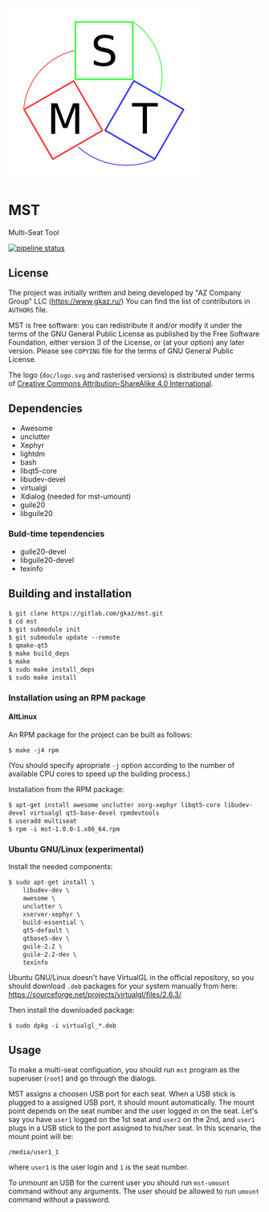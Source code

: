 ![MST Logo](doc/logo.png)

# MST
Multi-Seat Tool

[![pipeline status](https://gitlab.com/gkaz/mst/badges/master/pipeline.svg)](https://gitlab.com/gkaz/mst/-/commits/master)

## License
The project was initially written and being developed by "AZ Company
Group" LLC (https://www.gkaz.ru/)  You can find the list of
contributors in `AUTHORS` file.

MST is free software: you can redistribute it and/or modify it under
the terms of the GNU General Public License as published by the Free
Software Foundation, either version 3 of the License, or (at your
option) any later version.  Please see `COPYING` file for the terms of
GNU General Public License.

The logo (`doc/logo.svg` and rasterised versions) is distributed under
terms of [Creative Commons Attribution-ShareAlike 4.0
International](https://creativecommons.org/licenses/by-sa/4.0/).

## Dependencies
* Awesome
* unclutter
* Xephyr
* lightdm
* bash
* libqt5-core
* libudev-devel
* virtualgl
* Xdialog (needed for mst-umount)
* guile20
* libguile20

### Buld-time tependencies
* guile20-devel
* libguile20-devel
* texinfo

## Building and installation
```
$ git clone https://gitlab.com/gkaz/mst.git
$ cd mst
$ git submodule init
$ git submodule update --remote
$ qmake-qt5
$ make build_deps
$ make
$ sudo make install_deps
$ sudo make install
```

### Installation using an RPM package

#### AltLinux

An RPM package for the project can be built as follows:
```
$ make -j4 rpm
```
(You should specify apropriate `-j` option according to the number 
of available CPU cores to speed up the building process.)

Installation from the RPM package:

```
$ apt-get install awesome unclutter xorg-xephyr libqt5-core libudev-devel virtualgl qt5-base-devel rpmdevtools
$ useradd multiseat
$ rpm -i mst-1.0.0-1.x86_64.rpm
```

### Ubuntu GNU/Linux (experimental)
Install the needed components:
```
$ sudo apt-get install \
    libudev-dev \
    awesome \
    unclutter \
    xserver-xephyr \
    build-essential \
    qt5-default \
    qtbase5-dev \
    guile-2.2 \
    guile-2.2-dev \
    texinfo
```

Ubuntu GNU/Linux doesn't have VirtualGL in the official repository, so
you should download `.deb` packages for your system manually from here:
https://sourceforge.net/projects/virtualgl/files/2.6.3/

Then install the downloaded package:
```
$ sudo dpkg -i virtualgl_*.deb
```

## Usage

To make a multi-seat configuation, you should run `mst` program as the
superuser (`root`) and go through the dialogs.

MST assigns a choosen USB port for each seat.  When a USB stick is
plugged to a assigned USB port, it should mount automatically.  The
mount point depends on the seat number and the user logged in on the
seat.  Let's say you have `user1` logged on the 1st seat and `user2`
on the 2nd, and `user1` plugs in a USB stick to the port assigned to
his/her seat.  In this scenario, the mount point will be:

```
/media/user1_1
```

where `user1` is the user login and `1` is the seat number.

To unmount an USB for the current user you should run `mst-umount`
command without any arguments.  The user should be allowed to run
`umount` command without a password.
